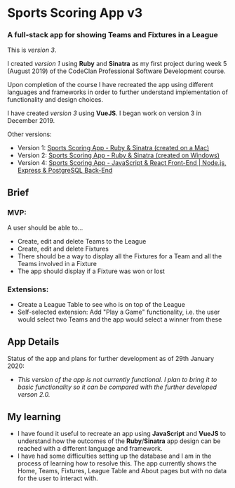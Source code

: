 # Sports Scoring App v3

### A full-stack app for showing Teams and Fixtures in a League

This is _version 3_.

I created _version 1_ using **Ruby** and **Sinatra** as my first project during week 5 (August 2019) of the CodeClan Professional Software Development course.

Upon completion of the course I have recreated the app using different languages and frameworks in order to further understand implementation of functionality and design choices.

I have created _version 3_ using **VueJS**. I began work on version 3 in December 2019.

Other versions:

- Version 1: [Sports Scoring App - Ruby & Sinatra (created on a Mac)](https://github.com/rcarmitage/codeclan_solo_project-sports_scoring_app_v1.0_ruby_sinatra)
- Version 2: [Sports Scoring App - Ruby & Sinatra (created on Windows)](https://github.com/rcarmitage/codeclan_solo_project-sports_scoring_app_v2.0_ruby_sinatra)
- Version 4: [Sports Scoring App - JavaScript & React Front-End | Node.js, Express & PostgreSQL Back-End](https://github.com/rcarmitage/codeclan_solo_project-sports_scoring_app_v4.0_javascript_react)

## Brief

### MVP:

A user should be able to…

- Create, edit and delete Teams to the League
- Create, edit and delete Fixtures
- There should be a way to display all the Fixtures for a Team and all the Teams involved in a Fixture
- The app should display if a Fixture was won or lost

### Extensions:

- Create a League Table to see who is on top of the League
- Self-selected extension: Add "Play a Game" functionality, i.e. the user would select two Teams and the app would select a winner from these

## App Details

Status of the app and plans for further development as of 29th January 2020:

- _This version of the app is not currently functional. I plan to bring it to basic functionality so it can be compared with the further developed verson 2.0._

## My learning

- I have found it useful to recreate an app using **JavaScript** and **VueJS** to understand how the outcomes of the **Ruby**/**Sinatra** app design can be reached with a different language and framework.
- I have had some difficulties setting up the database and I am in the process of learning how to resolve this. The app currently shows the Home, Teams, Fixtures, League Table and About pages but with no data for the user to interact with.
